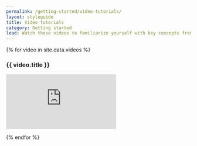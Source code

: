 ```yaml
---
permalink: /getting-started/video-tutorials/
layout: styleguide
title: Video tutorials
category: Getting started
lead: Watch these videos to familiarize yourself with key concepts from the U.S. Web Design System and open source development.
---
```


{% for video in site.data.videos %}

### {{ video.title }}

<div class="usa-embed-container">
  <iframe src="https://www.youtube.com/embed/{{ video.id }}" frameborder="0" allowfullscreen></iframe>
</div>

{% endfor %}
